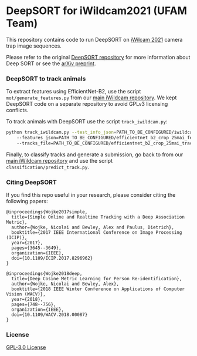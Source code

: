 # DeepSORT for iWildcam2021 (UFAM Team)

This repository contains code to run DeepSORT on [iWilcam 2021](https://www.kaggle.com/c/iwildcam2021-fgvc8) camera trap image sequences. 

Please refer to the original [DeepSORT repository](https://github.com/nwojke/deep_sort) for more information about Deep SORT or see the [arXiv preprint](https://arxiv.org/abs/1703.07402).

### DeepSORT to track animals

To extract features using EfficientNet-B2, use the script `mot/generate_features.py` from our [main iWildcam repository](https://github.com/alcunha/iwildcam2021ufam). We kept DeepSORT code on a separate repository to avoid GPLv3 licensing conflicts.

To track animals with DeepSORT use the script `track_iwildcam.py`:
```bash
python track_iwildcam.py --test_info_json=PATH_TO_BE_CONFIGURED/iwildcam2021_test_information.json
    --features_json=PATH_TO_BE_CONFIGURED/efficientnet_b2_crop_25mai_features.json
    --tracks_file=PATH_TO_BE_CONFIGURED/efficientnet_b2_crop_25mai_tracks.json
```

Finally, to classify tracks and generate a submission, go back to from our [main iWildcam repository](https://github.com/alcunha/iwildcam2021ufam) and use the script `classification/predict_track.py`.


### Citing DeepSORT

If you find this repo useful in your research, please consider citing the following papers:

    @inproceedings{Wojke2017simple,
      title={Simple Online and Realtime Tracking with a Deep Association Metric},
      author={Wojke, Nicolai and Bewley, Alex and Paulus, Dietrich},
      booktitle={2017 IEEE International Conference on Image Processing (ICIP)},
      year={2017},
      pages={3645--3649},
      organization={IEEE},
      doi={10.1109/ICIP.2017.8296962}
    }

    @inproceedings{Wojke2018deep,
      title={Deep Cosine Metric Learning for Person Re-identification},
      author={Wojke, Nicolai and Bewley, Alex},
      booktitle={2018 IEEE Winter Conference on Applications of Computer Vision (WACV)},
      year={2018},
      pages={748--756},
      organization={IEEE},
      doi={10.1109/WACV.2018.00087}
    }

### License

[GPL-3.0 License](LICENSE)